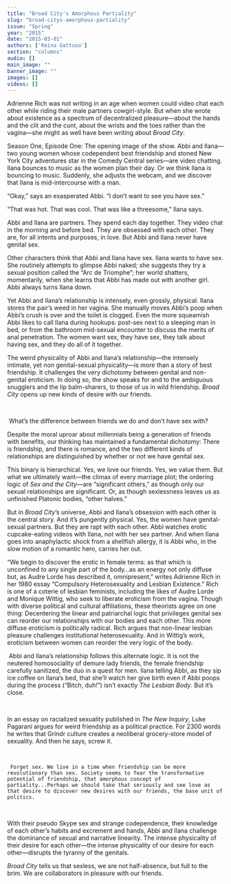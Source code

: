 ```yaml
---
title: "Broad City's Amorphous Partiality"
slug: "broad-citys-amorphous-partiality"
issue: "Spring"
year: "2015"
date: "2015-03-01"
authors: ['Reina Gattuso']
section: "columns"
audio: []
main_image: ""
banner_image: ""
images: []
videos: []
---
```

Adrienne Rich was not writing in an age when women could video chat each other while riding their male partners cowgirl-style. But when she wrote about existence as a spectrum of decentralized pleasure—about the hands and the clit and the cunt, about the wrists and the toes rather than the vagina—she might as well have been writing about *Broad City*. 

 Season One, Episode One: The opening image of the show. Abbi and Ilana—two young women whose codependent best friendship and stoned New York City adventures star in the Comedy Central series—are video chatting. Ilana bounces to music as the women plan their day. Or we think Ilana is bouncing to music. Suddenly, she adjusts the webcam, and we discover that Ilana is mid-intercourse with a man. 

 “Okay,” says an exasperated Abbi. “I don’t want to see you have sex.”

 “That was hot. That was cool. That was like a threesome,” Ilana says. 

 Abbi and Ilana are partners. They spend each day together. They video chat in the morning and before bed. They are obsessed with each other. They are, for all intents and purposes, in love. But Abbi and Ilana never have genital sex. 

 Other characters think that Abbi and Ilana have sex. Ilana wants to have sex. She routinely attempts to glimpse Abbi naked; she suggests they try a sexual position called the “Arc de Triomphe”; her world shatters, momentarily, when she learns that Abbi has made out with another girl. Abbi always turns Ilana down. 

 Yet Abbi and Ilana’s relationship is intensely, even grossly, physical. Ilana stores the pair’s weed in her vagina. She manually moves Abbi’s poop when Abbi’s crush is over and the toilet is clogged. Even the more squeamish Abbi likes to call Ilana during hookups: post-sex next to a sleeping man in bed, or from the bathroom mid-sexual encounter to discuss the merits of anal penetration. The women want sex, they have sex, they talk about having sex, and they do all of it together.

 The weird physicality of Abbi and Ilana’s relationship—the intensely intimate, yet non genital-sexual physicality—is more than a story of best friendship. It challenges the very dichotomy between genital and non-genital eroticism. In doing so, the show speaks for and to the ambiguous snugglers and the lip balm-sharers, to those of us in wild friendship. *Broad City* opens up new kinds of desire with our friends.

  

  What’s the difference between friends we do and don’t have sex with? 

 Despite the moral uproar about millennials being a generation of friends with benefits, our thinking has maintained a fundamental dichotomy: There is friendship, and there is romance, and the two different kinds of relationships are distinguished by whether or not we have genital sex. 

 This binary is hierarchical. Yes, we love our friends. Yes, we value them. But what we ultimately want—the climax of every marriage plot; the ordering logic of *Sex and the City*—are “significant others,” as though only our sexual relationships are significant. Or, as though sexlessness leaves us as unfinished Platonic bodies, “other halves.”

 But in *Broad City*’s universe, Abbi and Ilana’s obsession with each other is the central story. And it’s pungently physical. Yes, the women have genital-sexual partners. But they are rapt with each other. Abbi watches erotic cupcake-eating videos with Ilana, not with her sex partner. And when Ilana goes into anaphylactic shock from a shellfish allergy, it is Abbi who, in the slow motion of a romantic hero, carries her out.

 “We begin to discover the erotic in female terms: as that which is unconfined to any single part of the body…as an energy not only diffuse but, as Audre Lorde has described it, omnipresent,” writes Adrienne Rich in her 1980 essay “Compulsory Heterosexuality and Lesbian Existence.” Rich is one of a coterie of lesbian feminists, including the likes of Audre Lorde and Monique Wittig, who seek to liberate eroticism from the vagina. Though with diverse political and cultural affiliations, these theorists agree on one thing: Decentering the linear and patriarchal logic that privileges genital sex can reorder our relationships with our bodies and each other. This more diffuse eroticism is politically radical. Rich argues that non-linear lesbian pleasure challenges institutional heterosexuality. And in Wittig’s work, eroticism between women can reorder the very logic of the body.

  Abbi and Ilana’s relationship follows this alternate logic. It is not the neutered homosociality of demure lady friends, the female friendship carefully sanitized, the duo in a quest for men. Ilana telling Abbi, as they sip ice coffee on Ilana’s bed, that she’ll watch her give birth even if Abbi poops during the process (“Bitch, duh!”) isn’t exactly *The Lesbian Body*. But it’s close. 

  

 In an essay on racialized sexuality published in *The New Inquiry*, Luke Pagarani argues for weird friendship as a political practice. For 2300 words he writes that Grindr culture creates a neoliberal grocery-store model of sexuality. And then he says, screw it.

  

     Forget sex. We live in a time when friendship can be more revolutionary than sex. Society seems to fear the transformative potential of friendship, that amorphous concept of partiality...Perhaps we should take that seriously and see love as that desire to discover new desires with our friends, the base unit of politics. 

  

 With their pseudo Skype sex and strange codependence, their knowledge of each other’s habits and excrement and hands, Abbi and Ilana challenge the dominance of sexual and narrative linearity. The intense physicality of their desire for each other—the intense physicality of our desire for each other—disrupts the tyranny of the genitals. 

 *Broad City* tells us that sexless, we are not half-absence, but full to the brim. We are collaborators in pleasure with our friends. 

   
